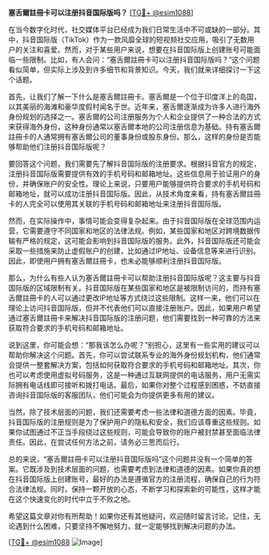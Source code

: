 **塞舌爾註冊卡可以注册抖音国际版吗？** [[TG💪+ @esim1088](https://t.me/s/esim1088)]

在当今数字化时代，社交媒体平台已经成为我们日常生活中不可或缺的一部分。其中，抖音国际版（TikTok）作为一款风靡全球的短视频社交应用，吸引了无数用户的关注和喜爱。然而，对于某些用户来说，想要在抖音国际版上创建账号可能面临一些限制。比如，有人会问：“塞舌爾註冊卡可以注册抖音国际版吗？”这个问题看似简单，但实际上涉及到许多细节和背景知识。今天，我们就来详细探讨一下这个话题。

首先，让我们了解一下什么是塞舌爾註冊卡。塞舌爾是一个位于印度洋上的岛国，以其美丽的海滩和豪华度假村闻名于世。近年来，塞舌爾逐渐成为许多人进行海外身份规划的选择之一。塞舌爾的公司注册服务为个人和企业提供了一种合法的方式来获得海外身份，这种身份通常以塞舌爾本地的公司注册信息为基础。持有塞舌爾註冊卡的人通常拥有塞舌爾公司的董事身份或股东身份。那么，这样的身份是否能够帮助他们注册抖音国际版呢？

要回答这个问题，我们需要先了解抖音国际版的注册要求。根据抖音官方的规定，注册抖音国际版需要提供有效的手机号码和邮箱地址。这些信息用于验证用户的身份，并确保账户的安全性。理论上来说，只要用户能够提供符合要求的手机号码和邮箱地址，就可以成功注册抖音国际版。因此，从技术角度来看，持有塞舌爾註冊卡的人完全可以使用其关联的手机号码和邮箱地址来注册抖音国际版。

然而，在实际操作中，事情可能会变得复杂起来。由于抖音国际版在全球范围内运营，它需要遵守不同国家和地区的法律法规。例如，某些国家和地区对跨境数据传输有严格的规定，这可能会影响到抖音国际版的服务。此外，抖音国际版还可能会采取一些措施来防止虚假账户的创建，比如通过IP地址、设备信息等来进行识别。因此，即使用户拥有塞舌爾註冊卡，也未必能够顺利注册抖音国际版。

那么，为什么有些人认为塞舌爾註冊卡可以帮助注册抖音国际版呢？这主要与抖音国际版的区域限制有关。抖音国际版在某些国家和地区是被限制访问的，而持有塞舌爾註冊卡的人可以通过更改IP地址等方式绕过这些限制。这样一来，他们可以在理论上访问抖音国际版，但并不代表他们可以直接注册账户。因此，如果用户希望通过塞舌爾註冊卡来解决抖音国际版的注册问题，他们需要找到一种可靠的方法来获取符合要求的手机号码和邮箱地址。

说到这里，你可能会想：“那我该怎么办呢？”别担心，这里有一些实用的建议可以帮助你解决这个问题。首先，你可以尝试联系专业的海外身份规划机构，他们通常会提供一整套解决方案，包括如何获取符合要求的手机号码和邮箱地址。其次，你也可以考虑使用虚拟号码服务，这是一种通过互联网提供的电话服务，用户无需实际拥有电话线即可接听和拨打电话。最后，如果你对整个过程感到困惑，不妨直接咨询抖音国际版的客服团队，他们可能会为你提供更多有用的建议。

当然，除了技术层面的问题，我们还需要考虑一些法律和道德方面的因素。毕竟，抖音国际版的注册规则是为了保护用户的隐私和安全，我们应该尊重这些规则。如果你试图通过不正当手段绕过这些规则，可能会导致你的账户被封禁甚至面临法律责任。因此，在尝试任何方法之前，请务必三思而后行。

总的来说，“塞舌爾註冊卡可以注册抖音国际版吗”这个问题并没有一个简单的答案。它既涉及到技术层面的问题，也需要考虑到法律和道德的因素。如果你真的想在抖音国际版上创建账号，最好的办法是遵循官方的注册流程，确保自己的行为符合法律法规。同时，保持一颗开放的心态，不断学习和探索新的可能性，这样才能在这个快速变化的时代中立于不败之地。

希望这篇文章对你有所帮助！如果你还有其他疑问，欢迎随时留言讨论。记住，无论遇到什么困难，只要坚持不懈地努力，就一定能够找到解决问题的办法。

[[TG💪+ @esim1088](https://t.me/s/esim1088) ![Image](https://i.postimg.cc/4NQfJmqS/Snipaste-2025-05-13-00-14-12.png)]
